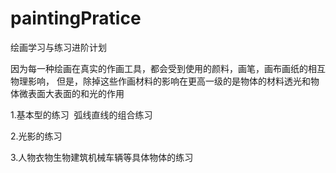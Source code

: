 # paintingPratice
绘画学习与练习进阶计划


因为每一种绘画在真实的作画工具，都会受到使用的颜料，画笔，画布画纸的相互物理影响，
但是，除掉这些作画材料的影响在更高一级的是物体的材料透光和物体微表面大表面的和光的作用


1.基本型的练习  弧线直线的组合练习

2.光影的练习

3.人物衣物生物建筑机械车辆等具体物体的练习
